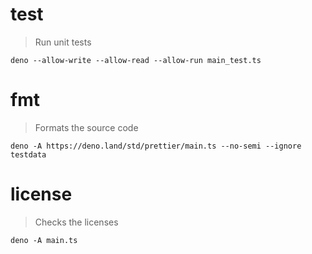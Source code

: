# test

> Run unit tests

    deno --allow-write --allow-read --allow-run main_test.ts

# fmt

> Formats the source code

    deno -A https://deno.land/std/prettier/main.ts --no-semi --ignore testdata

# license

> Checks the licenses

    deno -A main.ts
